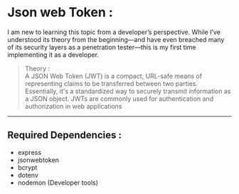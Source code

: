 # Json web Token :

I am new to learning this topic from a developer’s perspective. While I’ve understood its theory from the beginning—and have even breached many of its security layers as a penetration tester—this is my first time implementing it as a developer.

> Theory :  
> A JSON Web Token (JWT) is a compact, URL-safe means of representing claims to be transferred between two parties. Essentially, it's a standardized way to securely transmit information as a JSON object. JWTs are commonly used for authentication and authorization in web applications

---

## Required Dependencies :
- express
- jsonwebtoken
- bcrypt
- dotenv
- nodemon (Developer tools)

